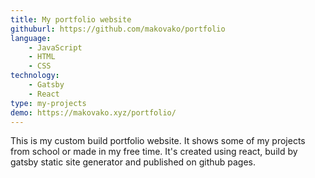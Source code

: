 ```yaml
---
title: My portfolio website
githuburl: https://github.com/makovako/portfolio
language:
    - JavaScript
    - HTML
    - CSS
technology:
    - Gatsby
    - React
type: my-projects
demo: https://makovako.xyz/portfolio/
---
```


This is my custom build portfolio website. It shows some of my projects from school or made in my free time. It's created using react, build by gatsby static site generator and published on github pages.